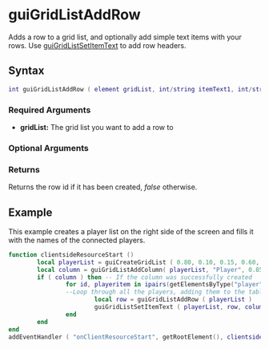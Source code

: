 # guiGridListAddRow

Adds a row to a grid list, and optionally add simple text
items with your rows. Use
[guiGridListSetItemText](/guiGridListSetItemText "wikilink") to add row
headers.

Syntax
------

~~~ lua
int guiGridListAddRow ( element gridList, int/string itemText1, int/string itemText2, ... )
~~~

### Required Arguments

-   **gridList:** The grid list you want to add a row to

### Optional Arguments

### Returns

Returns the row id if it has been created, *false* otherwise.

Example
-------

This example creates a player list on the right side of the screen and
fills it with the names of the connected players.

~~~ lua
function clientsideResourceStart ()
        local playerList = guiCreateGridList ( 0.80, 0.10, 0.15, 0.60, true ) -- Create the grid list
        local column = guiGridListAddColumn( playerList, "Player", 0.85 ) -- Create a 'players' column in the list
        if ( column ) then -- If the column was successfully created
                for id, playeritem in ipairs(getElementsByType("player")) do
                --Loop through all the players, adding them to the table
                        local row = guiGridListAddRow ( playerList )
                        guiGridListSetItemText ( playerList, row, column, getPlayerName ( playeritem ), false, false )
                end
        end
end
addEventHandler ( "onClientResourceStart", getRootElement(), clientsideResourceStart )
~~~
